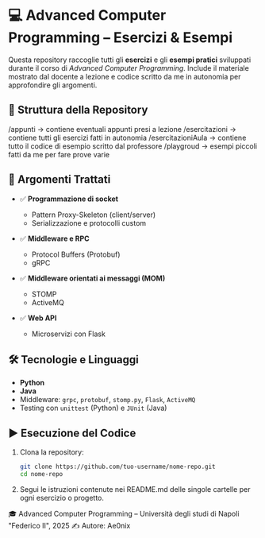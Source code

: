 # 💻 Advanced Computer Programming – Esercizi & Esempi

Questa repository raccoglie tutti gli **esercizi** e gli **esempi pratici** sviluppati durante il corso di *Advanced Computer Programming*. Include il materiale mostrato dal docente a lezione e codice scritto da me in autonomia per approfondire gli argomenti.

## 📁 Struttura della Repository

/appunti -> contiene eventuali appunti presi a lezione 
/esercitazioni -> contiene tutti gli esercizi fatti in autonomia
/esercitazioniAula -> contiene tutto il codice di esempio scritto dal professore
/playgroud -> esempi piccoli fatti da me per fare prove varie


## 📘 Argomenti Trattati

- ✅ **Programmazione di socket**  
  - Pattern Proxy-Skeleton (client/server)
  - Serializzazione e protocolli custom

- ✅ **Middleware e RPC**
  - Protocol Buffers (Protobuf)
  - gRPC

- ✅ **Middleware orientati ai messaggi (MOM)**
  - STOMP
  - ActiveMQ

- ✅ **Web API**
  - Microservizi con Flask

## 🛠️ Tecnologie e Linguaggi

- **Python**
- **Java**
- Middleware: `grpc`, `protobuf`, `stomp.py`, `Flask`, `ActiveMQ`
- Testing con `unittest` (Python) e `JUnit` (Java)

## ▶️ Esecuzione del Codice

1. Clona la repository:
   ```bash
   git clone https://github.com/tuo-username/nome-repo.git
   cd nome-repo
2. Segui le istruzioni contenute nei README.md delle singole cartelle per ogni esercizio o progetto.



🎓 Advanced Computer Programming – Università degli studi di Napoli "Federico II", 2025
✍️ Autore: Ae0nix
